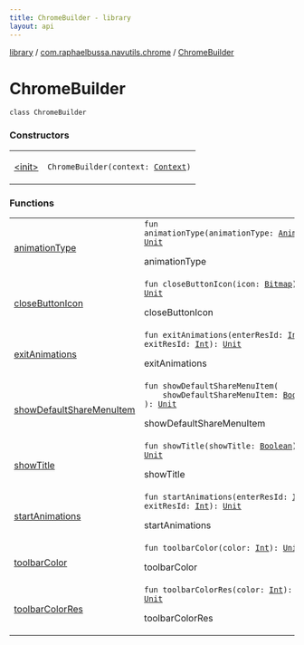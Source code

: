 ```yaml
---
title: ChromeBuilder - library
layout: api
---
```


<div class='api-docs-breadcrumbs'><a href="../../index.html">library</a> / <a href="../index.html">com.raphaelbussa.navutils.chrome</a> / <a href="./index.html">ChromeBuilder</a></div>

# ChromeBuilder

<div class="signature"><code><span class="keyword">class </span><span class="identifier">ChromeBuilder</span></code></div>

### Constructors

<table class="api-docs-table">
<tbody>
<tr>
<td markdown="1">

<a href="-init-.html">&lt;init&gt;</a>


</td>
<td markdown="1">
<div class="signature"><code><span class="identifier">ChromeBuilder</span><span class="symbol">(</span><span class="parameterName" id="com.raphaelbussa.navutils.chrome.ChromeBuilder$<init>(android.content.Context)/context">context</span><span class="symbol">:</span>&nbsp;<a href="https://developer.android.com/reference/android/content/Context.html"><span class="identifier">Context</span></a><span class="symbol">)</span></code></div>

</td>
</tr>
</tbody>
</table>

### Functions

<table class="api-docs-table">
<tbody>
<tr>
<td markdown="1">

<a href="animation-type.html">animationType</a>


</td>
<td markdown="1">
<div class="signature"><code><span class="keyword">fun </span><span class="identifier">animationType</span><span class="symbol">(</span><span class="parameterName" id="com.raphaelbussa.navutils.chrome.ChromeBuilder$animationType(com.raphaelbussa.navutils.NavUtils.Anim)/animationType">animationType</span><span class="symbol">:</span>&nbsp;<a href="../../com.raphaelbussa.navutils/-nav-utils/-anim/index.html"><span class="identifier">Anim</span></a><span class="symbol">)</span><span class="symbol">: </span><a href="https://kotlinlang.org/api/latest/jvm/stdlib/kotlin/-unit/index.html"><span class="identifier">Unit</span></a></code></div>

animationType


</td>
</tr>
<tr>
<td markdown="1">

<a href="close-button-icon.html">closeButtonIcon</a>


</td>
<td markdown="1">
<div class="signature"><code><span class="keyword">fun </span><span class="identifier">closeButtonIcon</span><span class="symbol">(</span><span class="parameterName" id="com.raphaelbussa.navutils.chrome.ChromeBuilder$closeButtonIcon(android.graphics.Bitmap)/icon">icon</span><span class="symbol">:</span>&nbsp;<a href="https://developer.android.com/reference/android/graphics/Bitmap.html"><span class="identifier">Bitmap</span></a><span class="symbol">)</span><span class="symbol">: </span><a href="https://kotlinlang.org/api/latest/jvm/stdlib/kotlin/-unit/index.html"><span class="identifier">Unit</span></a></code></div>

closeButtonIcon


</td>
</tr>
<tr>
<td markdown="1">

<a href="exit-animations.html">exitAnimations</a>


</td>
<td markdown="1">
<div class="signature"><code><span class="keyword">fun </span><span class="identifier">exitAnimations</span><span class="symbol">(</span><span class="parameterName" id="com.raphaelbussa.navutils.chrome.ChromeBuilder$exitAnimations(kotlin.Int, kotlin.Int)/enterResId">enterResId</span><span class="symbol">:</span>&nbsp;<a href="https://kotlinlang.org/api/latest/jvm/stdlib/kotlin/-int/index.html"><span class="identifier">Int</span></a><span class="symbol">, </span><span class="parameterName" id="com.raphaelbussa.navutils.chrome.ChromeBuilder$exitAnimations(kotlin.Int, kotlin.Int)/exitResId">exitResId</span><span class="symbol">:</span>&nbsp;<a href="https://kotlinlang.org/api/latest/jvm/stdlib/kotlin/-int/index.html"><span class="identifier">Int</span></a><span class="symbol">)</span><span class="symbol">: </span><a href="https://kotlinlang.org/api/latest/jvm/stdlib/kotlin/-unit/index.html"><span class="identifier">Unit</span></a></code></div>

exitAnimations


</td>
</tr>
<tr>
<td markdown="1">

<a href="show-default-share-menu-item.html">showDefaultShareMenuItem</a>


</td>
<td markdown="1">
<div class="signature"><code><span class="keyword">fun </span><span class="identifier">showDefaultShareMenuItem</span><span class="symbol">(</span><br/>&nbsp;&nbsp;&nbsp;&nbsp;<span class="parameterName" id="com.raphaelbussa.navutils.chrome.ChromeBuilder$showDefaultShareMenuItem(kotlin.Boolean)/showDefaultShareMenuItem">showDefaultShareMenuItem</span><span class="symbol">:</span>&nbsp;<a href="https://kotlinlang.org/api/latest/jvm/stdlib/kotlin/-boolean/index.html"><span class="identifier">Boolean</span></a><br/><span class="symbol">)</span><span class="symbol">: </span><a href="https://kotlinlang.org/api/latest/jvm/stdlib/kotlin/-unit/index.html"><span class="identifier">Unit</span></a></code></div>

showDefaultShareMenuItem


</td>
</tr>
<tr>
<td markdown="1">

<a href="show-title.html">showTitle</a>


</td>
<td markdown="1">
<div class="signature"><code><span class="keyword">fun </span><span class="identifier">showTitle</span><span class="symbol">(</span><span class="parameterName" id="com.raphaelbussa.navutils.chrome.ChromeBuilder$showTitle(kotlin.Boolean)/showTitle">showTitle</span><span class="symbol">:</span>&nbsp;<a href="https://kotlinlang.org/api/latest/jvm/stdlib/kotlin/-boolean/index.html"><span class="identifier">Boolean</span></a><span class="symbol">)</span><span class="symbol">: </span><a href="https://kotlinlang.org/api/latest/jvm/stdlib/kotlin/-unit/index.html"><span class="identifier">Unit</span></a></code></div>

showTitle


</td>
</tr>
<tr>
<td markdown="1">

<a href="start-animations.html">startAnimations</a>


</td>
<td markdown="1">
<div class="signature"><code><span class="keyword">fun </span><span class="identifier">startAnimations</span><span class="symbol">(</span><span class="parameterName" id="com.raphaelbussa.navutils.chrome.ChromeBuilder$startAnimations(kotlin.Int, kotlin.Int)/enterResId">enterResId</span><span class="symbol">:</span>&nbsp;<a href="https://kotlinlang.org/api/latest/jvm/stdlib/kotlin/-int/index.html"><span class="identifier">Int</span></a><span class="symbol">, </span><span class="parameterName" id="com.raphaelbussa.navutils.chrome.ChromeBuilder$startAnimations(kotlin.Int, kotlin.Int)/exitResId">exitResId</span><span class="symbol">:</span>&nbsp;<a href="https://kotlinlang.org/api/latest/jvm/stdlib/kotlin/-int/index.html"><span class="identifier">Int</span></a><span class="symbol">)</span><span class="symbol">: </span><a href="https://kotlinlang.org/api/latest/jvm/stdlib/kotlin/-unit/index.html"><span class="identifier">Unit</span></a></code></div>

startAnimations


</td>
</tr>
<tr>
<td markdown="1">

<a href="toolbar-color.html">toolbarColor</a>


</td>
<td markdown="1">
<div class="signature"><code><span class="keyword">fun </span><span class="identifier">toolbarColor</span><span class="symbol">(</span><span class="parameterName" id="com.raphaelbussa.navutils.chrome.ChromeBuilder$toolbarColor(kotlin.Int)/color">color</span><span class="symbol">:</span>&nbsp;<a href="https://kotlinlang.org/api/latest/jvm/stdlib/kotlin/-int/index.html"><span class="identifier">Int</span></a><span class="symbol">)</span><span class="symbol">: </span><a href="https://kotlinlang.org/api/latest/jvm/stdlib/kotlin/-unit/index.html"><span class="identifier">Unit</span></a></code></div>

toolbarColor


</td>
</tr>
<tr>
<td markdown="1">

<a href="toolbar-color-res.html">toolbarColorRes</a>


</td>
<td markdown="1">
<div class="signature"><code><span class="keyword">fun </span><span class="identifier">toolbarColorRes</span><span class="symbol">(</span><span class="parameterName" id="com.raphaelbussa.navutils.chrome.ChromeBuilder$toolbarColorRes(kotlin.Int)/color">color</span><span class="symbol">:</span>&nbsp;<a href="https://kotlinlang.org/api/latest/jvm/stdlib/kotlin/-int/index.html"><span class="identifier">Int</span></a><span class="symbol">)</span><span class="symbol">: </span><a href="https://kotlinlang.org/api/latest/jvm/stdlib/kotlin/-unit/index.html"><span class="identifier">Unit</span></a></code></div>

toolbarColorRes


</td>
</tr>
</tbody>
</table>
